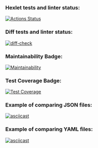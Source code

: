 ### Hexlet tests and linter status:
[![Actions Status](https://github.com/Pavel-nk95/frontend-project-lvl2/workflows/hexlet-check/badge.svg)](https://github.com/Pavel-nk95/frontend-project-lvl2/actions)

### Diff tests and linter status:
[![diff-check](https://github.com/Pavel-nk95/frontend-project-lvl2/actions/workflows/diff-check.yml/badge.svg?branch=main)](https://github.com/Pavel-nk95/frontend-project-lvl2/actions/workflows/diff-check.yml)

### Maintainability Badge:
[![Maintainability](https://api.codeclimate.com/v1/badges/1837025696761d238ccf/maintainability)](https://codeclimate.com/github/Pavel-nk95/frontend-project-lvl2/maintainability)

### Test Coverage Badge:
[![Test Coverage](https://api.codeclimate.com/v1/badges/1837025696761d238ccf/test_coverage)](https://codeclimate.com/github/Pavel-nk95/frontend-project-lvl2/test_coverage)

### Example of comparing JSON files:
[![asciicast](https://asciinema.org/a/459767.svg)](https://asciinema.org/a/459767)

### Example of comparing YAML files:
[![asciicast](https://asciinema.org/a/459768.svg)](https://asciinema.org/a/459768)